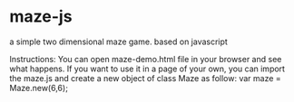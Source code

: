 # maze-js
a simple two dimensional maze game. based on javascript

Instructions:
You can open maze-demo.html file in your browser and see what happens.
If you want to use it in a page of your own, you can import the maze.js and create a new object of class Maze as follow:
var maze = Maze.new(6,6); 



